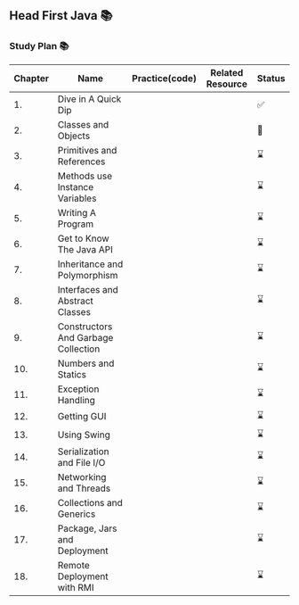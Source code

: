 ## Head First Java :books:

### Study Plan 📚

|Chapter|Name|Practice(code)|Related Resource|Status|
|--|----|-------|------|---------|
|1.|Dive in A Quick Dip| | |✅|
|2.|Classes and Objects| | |📖|
|3.|Primitives and References| | |⌛|
|4.|Methods use Instance Variables| | |⌛|
|5.|Writing A Program| | |⌛|
|6.|Get to Know The Java API| | |⌛|
|7.|Inheritance and Polymorphism| | |⌛|
|8.|Interfaces and Abstract Classes| | |⌛|
|9.|Constructors And Garbage Collection| | |⌛|
|10.|Numbers and Statics| | |⌛|
|11.|Exception Handling| | |⌛|
|12.|Getting GUI| | |⌛|
|13.|Using Swing| | |⌛|
|14.|Serialization and File I/O| | |⌛|
|15.|Networking and Threads| | |⌛|
|16.|Collections and Generics| | |⌛|
|17.|Package, Jars and Deployment| | |⌛|
|18.|Remote Deployment with RMI| | |⌛|
